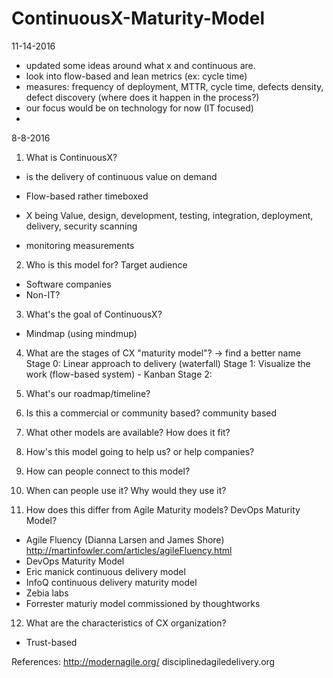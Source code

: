 # ContinuousX-Maturity-Model

11-14-2016
* updated some ideas around what x and continuous are.
* look into flow-based and lean metrics (ex: cycle time)
* measures: frequency of deployment, MTTR, cycle time, defects density, defect discovery (where does it happen in the process?)
* our focus would be on technology for now (IT focused)
* 

8-8-2016
1. What is ContinuousX?
- is the delivery of continuous value on demand 
* Flow-based rather timeboxed

* X being Value, design, development, testing, integration, deployment, delivery, security scanning
* monitoring measurements

2. Who is this model for? Target audience
* Software companies
* Non-IT?

3. What's the goal of ContinuousX?
* Mindmap (using mindmup)

4. What are the stages of CX "maturity model"? -> find a better name
Stage 0: Linear approach to delivery (waterfall)
Stage 1: Visualize the work (flow-based system) - Kanban
Stage 2: 

5. What's our roadmap/timeline?
6. Is this a commercial or community based? community based 
7. What other models are available? How does it fit?
8. How's this model going to help us? or help companies? 

9. How can people connect to this model? 

10. When can people use it? Why would they use it?

11. How does this differ from Agile Maturity models? DevOps Maturity Model?
* Agile Fluency (Dianna Larsen and James Shore) http://martinfowler.com/articles/agileFluency.html
* DevOps Maturity Model 
* Eric manick continuous delivery model
* InfoQ continuous delivery maturity model
* Zebia labs
* Forrester maturiy model commissioned by thoughtworks

12. What are the characteristics of CX organization?
* Trust-based

References:
http://modernagile.org/
disciplinedagiledelivery.org
